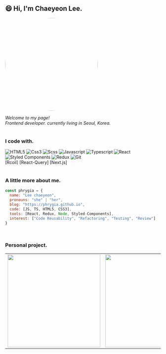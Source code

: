 ## 😄 Hi, I'm Chaeyeon Lee.

<img src="https://phrygia.github.io/static/80327bd7c3142ee7175fc1b9d91f0209/phrygia.gif" height="auto" width="300" style="border-radius:100%">


<i>Welcome to my page!</i> <br>
<i>Frontend developer. currently living in Seoul, Korea.</i><br><br>

### I code with.
![HTML5](https://img.shields.io/badge/-HTML5-E34F26?style=flat-square&logo=html5&logoColor=white)
![Css3](https://img.shields.io/badge/-css3-007ACC?style=flat-square&logo=css3&logoColor=white)
![Scss](https://img.shields.io/badge/-Scss-CC6699?style=flat-square&logo=sass&logoColor=white)
![Javascript](https://img.shields.io/badge/-JavaScript-f7e018?style=flat-square&logo=JavaScript&logoColor=black)
![Typescript](https://img.shields.io/badge/-TypeScript-007ACC?style=flat-square&logo=typescript&logoColor=white)
![React](https://img.shields.io/badge/-React-20232a?style=flat-square&logo=react&logoColor=61dafb)
![Styled Components](https://img.shields.io/badge/-Styled_Components-db7092?style=flat-square&logo=styled-components&logoColor=white)
![Redux](https://img.shields.io/badge/-Redux-764ABC?style=flat-square&logo=redux&logoColor=white)
![Git](https://img.shields.io/badge/-Git-F05032?style=flat-square&logo=git&logoColor=white) <br>
[Rcoil]
[React-Query]
[Next.js]
<br><br>

### A little more about me.
```javascript
const phrygia = {
  name: "Lee chaeyeon",
  pronouns: "she" | "her",
  blog: "https://phrygia.github.io",
  code: [JS, TS, HTML5, CSS3],
  tools: [React, Redux, Node, Styled-Components],
  interest: ["Code Reusability", "Refactoring", "Testing", "Review"]
}
``` 
<br>

### Personal project.
<table>
  <tbody>
    <tr>
      <td>
        <a href="https://github.com/phrygia/simple-talk" title="Simple talk">
          <img align="center" src="https://user-images.githubusercontent.com/40693181/170808412-1f61c8be-3897-4942-af44-e8f99a1b2318.jpg" width="300" alt-text="Frontend Roadmap">
        </a>
      </td>
      <td>
        <a href="https://github.com/phrygia/react-blog" title="React blog">
          <img align="center" src="https://user-images.githubusercontent.com/40693181/170808442-3096a202-7d01-46b7-84eb-99cfc2f506af.jpg" width="300" alt-text="">
        </a>
      </td>
      <td>
        <a href="https://github.com/phrygia/financial_ledger" title="Financial ledger">
        <img align="center" src="https://user-images.githubusercontent.com/40693181/170808288-e2a662d3-eab3-4ace-b7ab-35f8e48505e9.jpg" width="300" alt-text="Git tutorial">
          </a>
      </td>
    </tr>
  </tbody>
</table>


